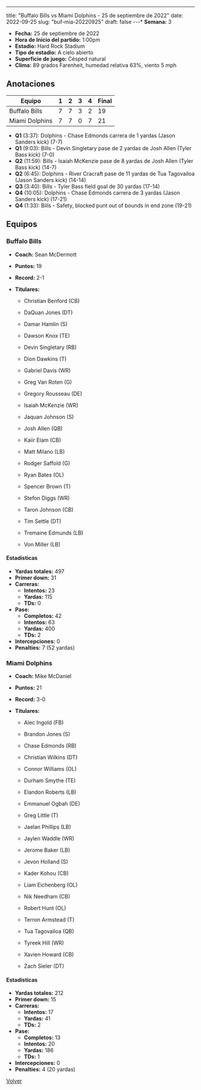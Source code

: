 ---
title: "Buffalo Bills vs Miami Dolphins - 25 de septiembre de 2022"
date: 2022-09-25
slug: "buf-mia-20220925"
draft: false
---* **Semana:** 3
* **Fecha:** 25 de septiembre de 2022
* **Hora de Inicio del partido:** 1:00pm
* **Estadio:** Hard Rock Stadium
* **Tipo de estadio:** A cielo abierto
* **Superficie de juego:** Césped natural
* **Clima:** 89 grados Farenheit, humedad relativa 63%, viento 5 mph




## Anotaciones
| Equipo | 1 | 2 | 3 | 4 | Final |
|--------|---|---|---|---|-------|
| Buffalo Bills  | 7 | 7 | 3 | 2  | 19 |
| Miami Dolphins  | 7 | 7 | 0 | 7  | 21 |
* **Q1** (3:37): Dolphins - Chase Edmonds carrera de 1 yardas (Jason Sanders kick) (7-7)
* **Q1** (9:03): Bills - Devin Singletary pase de 2 yardas de Josh Allen (Tyler Bass kick) (7-0)
* **Q2** (11:59): Bills - Isaiah McKenzie pase de 8 yardas de Josh Allen (Tyler Bass kick) (14-7)
* **Q2** (6:45): Dolphins - River Cracraft pase de 11 yardas de Tua Tagovailoa (Jason Sanders kick) (14-14)
* **Q3** (3:40): Bills - Tyler Bass field goal de 30 yardas (17-14)
* **Q4** (10:05): Dolphins - Chase Edmonds carrera de 3 yardas (Jason Sanders kick) (17-21)
* **Q4** (1:33): Bills - Safety, blocked punt out of bounds in end zone (19-21)


## Equipos


### Buffalo Bills
* **Coach:** Sean McDermott
* **Puntos:** 19
* **Record:** 2-1
* **Titulares:** 

  * Christian Benford (CB) 

  * DaQuan Jones (DT) 

  * Damar Hamlin (S) 

  * Dawson Knox (TE) 

  * Devin Singletary (RB) 

  * Dion Dawkins (T) 

  * Gabriel Davis (WR) 

  * Greg Van Roten (G) 

  * Gregory Rousseau (DE) 

  * Isaiah McKenzie (WR) 

  * Jaquan Johnson (S) 

  * Josh Allen (QB) 

  * Kaiir Elam (CB) 

  * Matt Milano (LB) 

  * Rodger Saffold (G) 

  * Ryan Bates (OL) 

  * Spencer Brown (T) 

  * Stefon Diggs (WR) 

  * Taron Johnson (CB) 

  * Tim Settle (DT) 

  * Tremaine Edmunds (LB) 

  * Von Miller (LB) 

#### Estadísticas
* **Yardas totales:** 497
* **Primer down:** 31
* **Carreras:**
  * **Intentos:** 23
  * **Yardas:** 115
  * **TDs:** 0
* **Pase:**
  * **Completos:** 42
  * **Intentos:** 63
  * **Yardas:** 400
  * **TDs:** 2
* **Intercepciones:** 0
* **Penalties:** 7 (52 yardas)

### Miami Dolphins
* **Coach:** Mike McDaniel
* **Puntos:** 21
* **Record:** 3-0
* **Titulares:** 

  * Alec Ingold (FB) 

  * Brandon Jones (S) 

  * Chase Edmonds (RB) 

  * Christian Wilkins (DT) 

  * Connor Williams (OL) 

  * Durham Smythe (TE) 

  * Elandon Roberts (LB) 

  * Emmanuel Ogbah (DE) 

  * Greg Little (T) 

  * Jaelan Phillips (LB) 

  * Jaylen Waddle (WR) 

  * Jerome Baker (LB) 

  * Jevon Holland (S) 

  * Kader Kohou (CB) 

  * Liam Eichenberg (OL) 

  * Nik Needham (CB) 

  * Robert Hunt (OL) 

  * Terron Armstead (T) 

  * Tua Tagovailoa (QB) 

  * Tyreek Hill (WR) 

  * Xavien Howard (CB) 

  * Zach Sieler (DT) 

#### Estadísticas
* **Yardas totales:** 212
* **Primer down:** 15
* **Carreras:**
  * **Intentos:** 17
  * **Yardas:** 41
  * **TDs:** 2
* **Pase:**
  * **Completos:** 13
  * **Intentos:** 20
  * **Yardas:** 186
  * **TDs:** 1
* **Intercepciones:** 0
* **Penalties:** 4 (20 yardas)


[Volver](/historia/2022)
